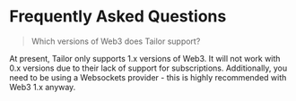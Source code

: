 # Frequently Asked Questions

> Which versions of Web3 does Tailor support?

At present, Tailor only supports 1.x versions of Web3. It will not work with 0.x versions due to their lack of support for subscriptions. Additionally, you need to be using a Websockets provider - this is highly recommended with Web3 1.x anyway.
